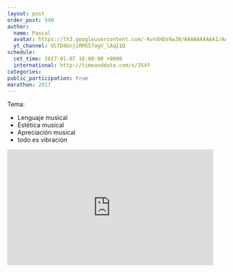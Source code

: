 ```yaml
---
layout: post
order_post: 540
author:
  name: Pascal
  avatar: https://lh3.googleusercontent.com/-KvnXHbV4wJ8/AAAAAAAAAAI/AAAAAAAAAnw/HUzzzNPZ7pY/s88-c-k-no/photo.jpg
  yt_channel: UCfD4GnjiRM557agV_lAqI1Q
schedule:
  cet_time: 2017-01-07 16:00:00 +0000
  international: http://timeanddate.com/s/354f
categories:
public_participation: true
marathon: 2017
---
```

Tema:

- Lenguaje musical
- Estética musical
- Apreciación musical
- todo es vibración

<iframe width="475" height="267" src="https://www.youtube.com/embed/95mKqVf7AbE" frameborder="0" allowfullscreen></iframe>
